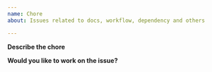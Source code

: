 ```yaml
---
name: Chore
about: Issues related to docs, workflow, dependency and others

---
```


**Describe the chore**

<!--Please state here what you want to do.-->

**Would you like to work on the issue?**

<!--Let us know if this issue should be assigned to you or tell us who you think could help to solve this issue.-->
